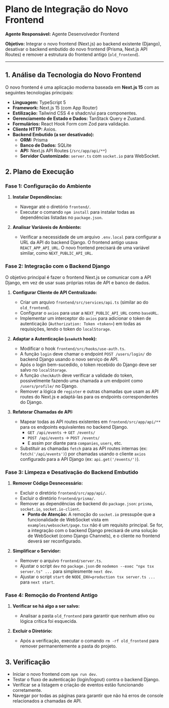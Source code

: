 # Plano de Integração do Novo Frontend

**Agente Responsável:** Agente Desenvolvedor Frontend

**Objetivo:** Integrar o novo frontend (Next.js) ao backend existente (Django), desativar o backend embutido do novo frontend (Prisma, Next.js API Routes) e remover a estrutura do frontend antigo (`old_frontend`).

---

## 1. Análise da Tecnologia do Novo Frontend

O novo frontend é uma aplicação moderna baseada em **Next.js 15** com as seguintes tecnologias principais:

- **Linguagem:** TypeScript 5
- **Framework:** Next.js 15 (com App Router)
- **Estilização:** Tailwind CSS 4 e shadcn/ui para componentes.
- **Gerenciamento de Estado e Dados:** TanStack Query e Zustand.
- **Formulários:** React Hook Form com Zod para validação.
- **Cliente HTTP:** Axios.
- **Backend Embutido (a ser desativado):**
  - **ORM:** Prisma
  - **Banco de Dados:** SQLite
  - **API:** Next.js API Routes (`/src/app/api/**`)
  - **Servidor Customizado:** `server.ts` com `socket.io` para WebSocket.

## 2. Plano de Execução

### Fase 1: Configuração do Ambiente

1.  **Instalar Dependências:**
    -   Navegar até o diretório `frontend/`.
    -   Executar o comando `npm install` para instalar todas as dependências listadas no `package.json`.

2.  **Analisar Variáveis de Ambiente:**
    -   Verificar a necessidade de um arquivo `.env.local` para configurar a URL da API do backend Django. O frontend antigo usava `REACT_APP_API_URL`. O novo frontend precisará de uma variável similar, como `NEXT_PUBLIC_API_URL`.

### Fase 2: Integração com o Backend Django

O objetivo principal é fazer o frontend Next.js se comunicar com a API Django, em vez de usar suas próprias rotas de API e banco de dados.

1.  **Configurar Cliente de API Centralizado:**
    -   Criar um arquivo `frontend/src/services/api.ts` (similar ao do `old_frontend`).
    -   Configurar o `axios` para usar a `NEXT_PUBLIC_API_URL` como `baseURL`.
    -   Implementar um interceptor do `axios` para adicionar o token de autenticação (`Authorization: Token <token>`) em todas as requisições, lendo o token do `localStorage`.

2.  **Adaptar a Autenticação (`useAuth` hook):**
    -   Modificar o hook `frontend/src/hooks/use-auth.ts`.
    -   A função `login` deve chamar o endpoint `POST /users/login/` do backend Django usando o novo serviço de API.
    -   Após o login bem-sucedido, o token recebido do Django deve ser salvo no `localStorage`.
    -   A função `checkAuth` deve verificar a validade do token, possivelmente fazendo uma chamada a um endpoint como `/users/profile/` no Django.
    -   Remover a lógica de `register` e outras chamadas que usam as API routes do Next.js e adaptá-las para os endpoints correspondentes do Django.

3.  **Refatorar Chamadas de API:**
    -   Mapear todas as API routes existentes em `frontend/src/app/api/**` para os endpoints equivalentes no backend Django.
        -   `GET /api/events` -> `GET /events/`
        -   `POST /api/events` -> `POST /events/`
        -   E assim por diante para `companies`, `users`, etc.
    -   Substituir as chamadas `fetch` para as API routes internas (ex: `fetch('/api/events')`) por chamadas usando o cliente `axios` configurado para a API Django (ex: `api.get('/events/')`).

### Fase 3: Limpeza e Desativação do Backend Embutido

1.  **Remover Código Desnecessário:**
    -   Excluir o diretório `frontend/src/app/api/`.
    -   Excluir o diretório `frontend/prisma/`.
    -   Remover as dependências de backend do `package.json`: `prisma`, `socket.io`, `socket.io-client`.
        -   **Ponto de Atenção:** A remoção do `socket.io` pressupõe que a funcionalidade de WebSocket vista em `examples/websocket/page.tsx` não é um requisito principal. Se for, a integração com o backend Django precisará de uma solução de WebSocket (como Django Channels), e o cliente no frontend deverá ser reconfigurado.

2.  **Simplificar o Servidor:**
    -   Remover o arquivo `frontend/server.ts`.
    -   Ajustar o script `dev` no `package.json` de `nodemon --exec "npx tsx server.ts" ...` para simplesmente `next dev`.
    -   Ajustar o script `start` de `NODE_ENV=production tsx server.ts ...` para `next start`.

### Fase 4: Remoção do Frontend Antigo

1.  **Verificar se há algo a ser salvo:**
    -   Analisar a pasta `old_frontend` para garantir que nenhum ativo ou lógica crítica foi esquecida.

2.  **Excluir o Diretório:**
    -   Após a verificação, executar o comando `rm -rf old_frontend` para remover permanentemente a pasta do projeto.

## 3. Verificação

-   Iniciar o novo frontend com `npm run dev`.
-   Testar o fluxo de autenticação (login/logout) contra o backend Django.
-   Verificar se a listagem e criação de eventos estão funcionando corretamente.
-   Navegar por todas as páginas para garantir que não há erros de console relacionados a chamadas de API.
